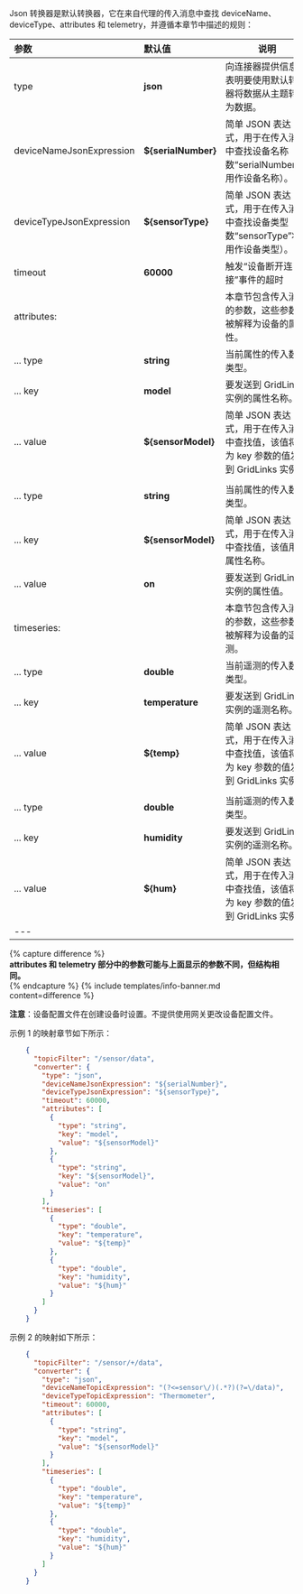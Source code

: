 Json 转换器是默认转换器，它在来自代理的传入消息中查找 deviceName、deviceType、attributes 和 telemetry，并遵循本章节中描述的规则：

|**参数**|**默认值**|**说明**|
|:-|:-|-
| type                        | **json**                  | 向连接器提供信息，表明要使用默认转换器将数据从主题转换为数据。                                       |
| deviceNameJsonExpression    | **${serialNumber}**       | 简单 JSON 表达式，用于在传入消息中查找设备名称（参数“serialNumber”将用作设备名称）。      |
| deviceTypeJsonExpression    | **${sensorType}**         | 简单 JSON 表达式，用于在传入消息中查找设备类型（参数“sensorType”将用作设备类型）。        |
| timeout                     | **60000**                 | 触发“设备断开连接”事件的超时                                                                                        |
| attributes:                 |                           | 本章节包含传入消息的参数，这些参数将被解释为设备的属性。                              |
| ... type                    | **string**                | 当前属性的传入数据类型。                                                                                            |
| ... key                     | **model**                 | 要发送到 GridLinks 实例的属性名称。                                                                                       |
| ... value                   | **${sensorModel}**        | 简单 JSON 表达式，用于在传入消息中查找值，该值将作为 key 参数的值发送到 GridLinks 实例。     |
|                             |                           |                                                                                                                                           |
| ... type                    | **string**                | 当前属性的传入数据类型。                                                                                            |
| ... key                     | **${sensorModel}**        | 简单 JSON 表达式，用于在传入消息中查找值，该值用作属性名称。                                     |
| ... value                   | **on**                    | 要发送到 GridLinks 实例的属性值。                                                                                      |
| timeseries:                 |                           | 本章节包含传入消息的参数，这些参数将被解释为设备的遥测。                               |
| ... type                    | **double**                | 当前遥测的传入数据类型。                                                                                            |
| ... key                     | **temperature**           | 要发送到 GridLinks 实例的遥测名称。                                                                                       |
| ... value                   | **${temp}**               | 简单 JSON 表达式，用于在传入消息中查找值，该值将作为 key 参数的值发送到 GridLinks 实例。     |
|                             |                           |                                                                                                                                           |
| ... type                    | **double**                | 当前遥测的传入数据类型。                                                                                            |
| ... key                     | **humidity**              | 要发送到 GridLinks 实例的遥测名称。                                                                                       |
| ... value                   | **${hum}**                | 简单 JSON 表达式，用于在传入消息中查找值，该值将作为 key 参数的值发送到 GridLinks 实例。     |
|--- 

{% capture difference %}
<br>
**attributes 和 telemetry 部分中的参数可能与上面显示的参数不同，但结构相同。**  
{% endcapture %}
{% include templates/info-banner.md content=difference %}

**注意**：设备配置文件在创建设备时设置。不提供使用网关更改设备配置文件。


示例 1 的映射章节如下所示：

```json
    {
      "topicFilter": "/sensor/data",
      "converter": {
        "type": "json",
        "deviceNameJsonExpression": "${serialNumber}",
        "deviceTypeJsonExpression": "${sensorType}",
        "timeout": 60000,
        "attributes": [
          {
            "type": "string",
            "key": "model",
            "value": "${sensorModel}"
          },
          {
            "type": "string",
            "key": "${sensorModel}",
            "value": "on"
          }
        ],
        "timeseries": [
          {
            "type": "double",
            "key": "temperature",
            "value": "${temp}"
          },
          {
            "type": "double",
            "key": "humidity",
            "value": "${hum}"
          }
        ]
      }
    }
```

示例 2 的映射如下所示：

```json
    {
      "topicFilter": "/sensor/+/data",
      "converter": {
        "type": "json",
        "deviceNameTopicExpression": "(?<=sensor\/)(.*?)(?=\/data)",
        "deviceTypeTopicExpression": "Thermometer",
        "timeout": 60000,
        "attributes": [
          {
            "type": "string",
            "key": "model",
            "value": "${sensorModel}"
          }
        ],
        "timeseries": [
          {
            "type": "double",
            "key": "temperature",
            "value": "${temp}"
          },
          {
            "type": "double",
            "key": "humidity",
            "value": "${hum}"
          }
        ]
      }
    }
```